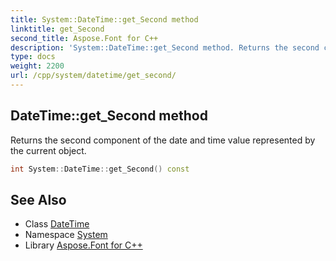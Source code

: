 ```yaml
---
title: System::DateTime::get_Second method
linktitle: get_Second
second_title: Aspose.Font for C++
description: 'System::DateTime::get_Second method. Returns the second component of the date and time value represented by the current object in C++.'
type: docs
weight: 2200
url: /cpp/system/datetime/get_second/
---
```

## DateTime::get_Second method


Returns the second component of the date and time value represented by the current object.

```cpp
int System::DateTime::get_Second() const
```

## See Also

* Class [DateTime](../)
* Namespace [System](../../)
* Library [Aspose.Font for C++](../../../)

